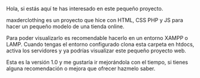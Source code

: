 Hola, si estás aquí te has interesado en este pequeño proyecto.

maxderclothing es un proyecto que hice con HTML, CSS PHP y JS para hacer un pequeño modelo de una tienda online.

Para poder visualizarlo es recomendable hacerlo en un entorno XAMPP o LAMP.
Cuando tengas el entorno configurado clona esta carpeta en htdocs, activa los servidores y ya podrías visualizar este pequeño proyecto web.

Esta es la versión 1.0 y me gustaría ir mejorándola con el tiempo, si tienes alguna recomendación o mejora que ofrecer hazmelo saber.
